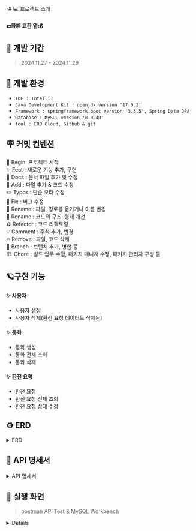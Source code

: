 r# 💻 프로젝트 소개
#### **💵화폐 교환 앱💰**

## 🚀 개발 기간
> 2024.11.27 - 2024.11.29


## 🌱 개발 환경
- `IDE : IntelliJ`
- `Java Development Kit : openjdk version '17.0.2'`
- `Framework : springframework.boot version '3.3.5', Spring Data JPA`
- `Database : MySQL version '8.0.40'`
- `tool : ERD Cloud, Github & git`

## 🪧 커밋 컨벤션
🎉 Begin: 프로젝트 시작 <br>
✨ Feat : 새로운 기능 추가, 구현<br>
📝 Docs : 문서 파일 추가 및 수정<br>
🔧 Add :  파일 추가 & 코드 수정<br>
✏️ Typos : 단순 오타 수정<br>
🐛 Fix : 버그 수정<br>
🚚 Rename : 파일, 경로를 옮기거나 이름 변경<br>
🎨 Rename : 코드의 구조, 형태 개선<br>
♻️ Refactor : 코드 리팩토링<br>
💡 Comment : 주석 추가, 변경<br>
🔥 Remove : 파일, 코드 삭제<br>
🔀 Branch : 브랜치 추가, 병합 등<br>
🏗️ Chore : 빌드 업무 수정, 패키지 매니저 수정, 패키지 관리자 구성 등

## 🪐구현 기능

#### **✨ 사용자**
* 사용자 생성
* 사용자 삭제(환전 요청 데이터도 삭제됨)
  
#### **✨ 통화**
* 통화 생성
* 통화 전체 조회
* 통화 삭제

#### **✨ 환전 요청**
* 환전 요청
* 환전 요청 전체 조회
* 환전 요청 상태 수정


## ⚙️ ERD
<details>
<summary>ERD</summary>
  
![image](https://github.com/user-attachments/assets/05804012-91c1-437a-a2d7-8649814103d6)

</details>
  

## 📑 API 명세서
<details>
<summary>API 명세서</summary>

#### user
![image](https://github.com/user-attachments/assets/c501d6cc-8081-4695-968d-814ad3f4b56a)


#### exchange
![image](https://github.com/user-attachments/assets/cff34f1e-31c1-47f7-8072-b7bb36a96884)


#### currency
![image](https://github.com/user-attachments/assets/53d24699-8153-42b8-8693-fe7544276e5c)


</details>

## 🌟 실행 화면
> postman API Test &  MySQL Workbench

<details>

</details>

